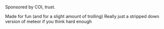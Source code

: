 Sponsored by COI, trust.

Made for fun (and for a slight amount of trolling)
Really just a stripped down version of meteor if you think hard enough
